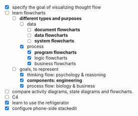 - [x] specify the goal of visualizing thought flow
- [ ] learn flowcharts
  - [ ] **different types and purposes**
	- [ ] data
	  - [ ] **document flowcharts** 
      - [ ] **data flowcharts** 
	  - [ ] **system flowcharts**  
	- [x] process
      - [x] **program flowcharts** 
      - [x] logic flowcharts
      - [x] business flowcharts
  - [ ] goals, to represent
    - [x] thinking flow: psychology & reasoning
    - [x] **components: engineering**
    - [x] process flow: biology & business
- [ ] compare activity diagrams, state diagrams and flowcharts.
- [ ] C4
- [x] learn to use the refrigerator
- [x] configure phone-side stackedit
<!--stackedit_data:
eyJoaXN0b3J5IjpbLTE5Mjc2NDgwODUsMTgwMjk4ODc5MCwxOT
EyODU4MTkwLDE3MzMxNTA2MjcsLTE3ODYzMzAyMzJdfQ==
-->